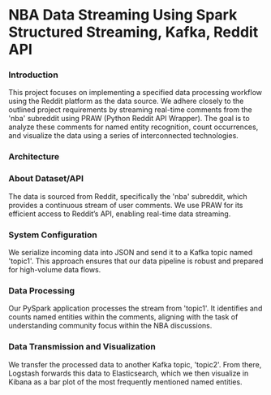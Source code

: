 # NBA Data Streaming Using Spark Structured Streaming, Kafka, Reddit API

### Introduction
This project focuses on implementing a specified data processing workflow using the Reddit platform as the data source. We adhere closely to the outlined project requirements by streaming real-time comments from the 'nba' subreddit using PRAW (Python Reddit API Wrapper). The goal is to analyze these comments for named entity recognition, count occurrences, and visualize the data using a series of interconnected technologies.

### Architecture


### About Dataset/API
The data is sourced from Reddit, specifically the 'nba' subreddit, which provides a continuous stream of user comments. We use PRAW for its efficient 
access to Reddit’s API, enabling real-time data streaming.

###  System Configuration
We serialize incoming data into JSON and send it to a Kafka topic named 'topic1'. This approach ensures that our data pipeline is robust and prepared for high-volume data flows.

### Data Processing
Our PySpark application processes the stream from 'topic1'. It identifies and counts named entities within the comments, 
aligning with the task of understanding community focus within the NBA discussions.

### Data Transmission and Visualization 
We transfer the processed data to another Kafka topic, 'topic2'. From there, Logstash forwards this data to Elasticsearch, which we then visualize in Kibana as a bar plot of the most frequently mentioned named entities.



